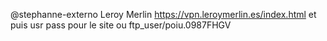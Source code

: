  @stephanne-externo Leroy Merlin
https://vpn.leroymerlin.es/index.html
et puis usr pass pour le site ou
ftp_user/poiu.0987FHGV
